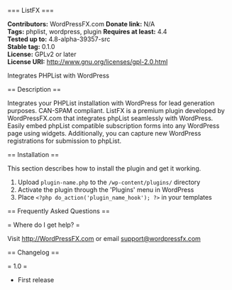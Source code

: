 === ListFX ===

**Contributors:** WordPressFX.com
**Donate link:** N/A  
**Tags:** phplist, wordpress, plugin 
**Requires at least:** 4.4  
**Tested up to:** 4.8-alpha-39357-src  
**Stable tag:** 0.1.0  
**License:** GPLv2 or later  
**License URI:** http://www.gnu.org/licenses/gpl-2.0.html  

Integrates PHPList with WordPress

== Description ==

Integrates your PHPList installation with WordPress for lead generation purposes. CAN-SPAM compliant.
ListFX is a premium plugin developed by WordPressFX.com that integrates phpList seamlessly with WordPress.  
Easily embed phpList compatible subscription forms into any WordPress page using widgets. 
Additionally, you can capture new WordPress registrations for submission to phpList. 

== Installation ==

This section describes how to install the plugin and get it working.

1. Upload `plugin-name.php` to the `/wp-content/plugins/` directory
1. Activate the plugin through the 'Plugins' menu in WordPress
1. Place `<?php do_action('plugin_name_hook'); ?>` in your templates

== Frequently Asked Questions ==

= Where do I get help? =

Visit http://WordPressFX.com or email support@wordpressfx.com

== Changelog ==

= 1.0 =
* First release

